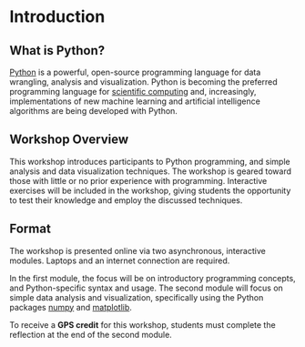 Introduction
=======================

## What is Python?

[Python][python] is a powerful, open-source programming language for data wrangling, analysis and visualization. Python is becoming the preferred programming language for [scientific computing][scipycomp] and, increasingly, implementations of new machine learning and artificial intelligence algorithms are being developed with Python.

## Workshop Overview

This workshop introduces participants to Python programming, and simple analysis and data visualization techniques. The workshop is geared toward those with little or no prior experience with programming. Interactive exercises will be included in the workshop, giving students the opportunity to test their knowledge and employ the discussed techniques.

## Format
The workshop is presented online via two asynchronous, interactive modules. Laptops and an internet connection are required.

In the first module, the focus will be on introductory programming concepts, and Python-specific syntax and usage. The second module will focus on simple data analysis and visualization, specifically using the Python packages [numpy][numpy] and [matplotlib][plt].

To receive a **GPS credit** for this workshop, students must complete the reflection at the end of the second module.

[python]: https://www.python.org/
[scipycomp]: https://www.scipy.org/about.html
[numpy]: https://numpy.org/
[plt]: https://matplotlib.org/

```python

```
